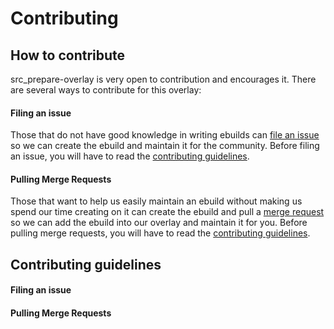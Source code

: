 # Contributing

## How to contribute

src_prepare-overlay is very open to contribution and encourages it.
There are several ways to contribute for this overlay:

#### Filing an issue

Those that do not have good knowledge in writing ebuilds can
[file an issue](https://gitlab.com/src_prepare/src_prepare-overlay/-/issues)
so we can create the ebuild and maintain it for the community.
Before filing an issue, you will have to read the [contributing guidelines](#filing-an-issue-1).

#### Pulling Merge Requests

Those that want to help us easily maintain an ebuild without making us spend our time creating on it
can create the ebuild and pull a [merge request](https://gitlab.com/src_prepare/src_prepare-overlay/-/merge_requests)
so we can add the ebuild into our overlay and maintain it for you.
Before pulling merge requests, you will have to read the [contributing guidelines](#pulling-merge-requests-1).

## Contributing guidelines

#### Filing an issue

#### Pulling Merge Requests
